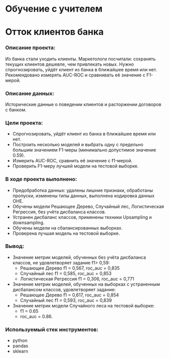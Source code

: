 # Обучение с учителем
# Отток клиентов банка
### Описание проекта: 
Из банка стали уходить клиенты. Маркетологи посчитали: сохранять текущих клиентов дешевле, чем привлекать новых. Нужно спрогнозировать, уйдёт клиент из банка в ближайшее время или нет. Рекомендовано измерять AUC-ROC и сравнивать её значение с F1-мерой.
### Описание данных:
Исторические данные о поведении клиентов и расторжении договоров с банком.
### Цели проекта:
- Спрогнозировать, уйдёт клиент из банка в ближайшее время или нет. 
- Построить несколько моделей и выбрать одну с предельно большим значением F1-меры (минимально допустимое значение 0.59). 
- Измерить AUC-ROC, сравнить её значение с f1-мерой.
- Проверить F1-меру лучшей модели на тестовой выборке.
### В ходе проекта выполнено:
- Предобработка данных: удалены лишние признаки, обработаны пропуски, изменены типы данных, выполнена кодировка данных OHE.
- Обучены модели Решающее Дерево, Случайный лес, Логистическая Регрессия, без учёта дисбаланса классов. 
- Устранен дисбаланс классов, применены техники Upsampling и downsampling. 
- Обучены модели на сбалансированных выборках.
- Проверена лучшая модель на тестовой выборке.
### Вывод:
- Значение метрик моделей, обученных без учёта дисбаланса классов, не удовлетворяет задание f1> 0,59: 
  - Решающее Дерево f1 = 0,567, roc_auc = 0,835
  - Случайный лес f1 = 0,585, roc_auc = 0,853
  - Логистическая Регрессия f1 = 0,306, roc_auc = 0,771
- Значение метрик моделей, обученных на выборках с устраненным дисбалансом классов, удовлетворяет задание: 
  - Решающее Дерево f1 = 0,617, roc_auc = 0,854
  - Случайный лес f1 = 0,593, roc_auc = 0,839
- Значение метрик модели Случайного леса на тестовой выборке: 
  - f1 = 0.65
  - roc_auc = 0.86.
### Используемый стек инструментов:
- python
- pandas
- sklearn
